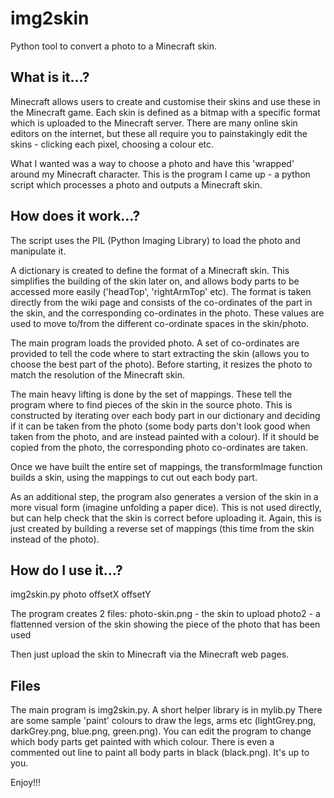 # img2skin

Python tool to convert a photo to a Minecraft skin.

## What is it...?

Minecraft allows users to create and customise their skins and use these in the Minecraft game.
Each skin is defined as a bitmap with a specific format which is uploaded to the Minecraft server.
There are many online skin editors on the internet, but these all require you to painstakingly edit the skins - clicking each pixel, choosing a colour etc.

What I wanted was a way to choose a photo and have this 'wrapped' around my Minecraft character.
This is the program I came up - a python script which processes a photo and outputs a Minecraft skin.


## How does it work...?

The script uses the PIL (Python Imaging Library) to load the photo and manipulate it.

A dictionary is created to define the format of a Minecraft skin. This simplifies the building of the skin later on, and allows body parts to be accessed more easily ('headTop', 'rightArmTop' etc). The format is taken directly from the wiki page and consists of the co-ordinates of the part in the skin, and the corresponding co-ordinates in the photo. These values are used to move to/from the different co-ordinate spaces in the skin/photo.

The main program loads the provided photo. A set of co-ordinates are provided to tell the code where to start extracting the skin (allows you to choose the best part of the photo). Before starting, it resizes the photo to match the resolution of the Minecraft skin.

The main heavy lifting is done by the set of mappings. These tell the program where to find pieces of the skin in the source photo. This is constructed by iterating over each body part in our dictionary and deciding if it can be taken from the photo (some body parts don't look good when taken from the photo, and are instead painted with a colour). If it should be copied from the photo, the corresponding photo co-ordinates are taken.

Once we have built the entire set of mappings, the transformImage function builds a skin, using the mappings to cut out each body part.

As an additional step, the program also generates a version of the skin in a more visual form (imagine unfolding a paper dice). This is not used directly, but can help check that the skin is correct before uploading it. Again, this is just created by building a reverse set of mappings (this time from the skin instead of the photo).

## How do I use it...?

img2skin.py photo offsetX offsetY

The program creates 2 files:
    photo-skin.png - the skin to upload
    photo2 - a flattenned version of the skin showing the piece of the photo that has been used

Then just upload the skin to Minecraft via the Minecraft web pages.

## Files

The main program is img2skin.py. A short helper library is in mylib.py
There are some sample 'paint' colours to draw the legs, arms etc (lightGrey.png, darkGrey.png, blue.png, green.png). You can edit the program to change which body parts get painted with which colour. There is even a commented out line to paint all body parts in black (black.png). It's up to you.

Enjoy!!!

